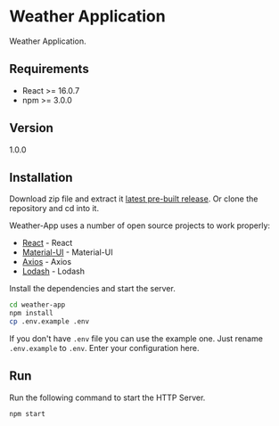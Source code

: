 # Weather Application

Weather Application.

## Requirements

  - React >= 16.0.7
  - npm >= 3.0.0

## Version

1.0.0

## Installation

Download zip file and extract it [latest pre-built release](https://github.com/reysmerwvr/weather-app). Or clone the repository and cd into it.

Weather-App uses a number of open source projects to work properly:

* [React] - React
* [Material-UI] - Material-UI
* [Axios] - Axios
* [Lodash] - Lodash

Install the dependencies and start the server.

```sh
cd weather-app
npm install
cp .env.example .env
```

If you don't have `.env` file you can use the example one. Just rename `.env.example` to `.env`. Enter your configuration here.

## Run

Run the following command to start the HTTP Server.

```js
npm start
```

[//]: # (These are reference links used in the body of this note and get stripped out when the markdown processor does 
its job. There is no need to format nicely because it shouldn't be seen. Thanks SO - http://stackoverflow.com/questions/4823468/store-comments-in-markdown-syntax)

   [React]: <https://reactjs.org//>
   [Material-UI]: <https://material-ui.com/>
   [Axios]: <https://github.com/axios/axios/>
   [Lodash]: <https://lodash.com//>
